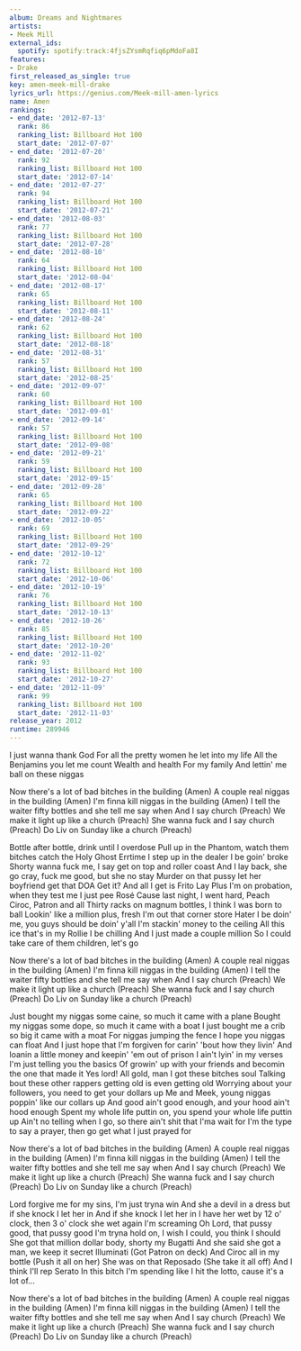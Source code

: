 ```yaml
---
album: Dreams and Nightmares
artists:
- Meek Mill
external_ids:
  spotify: spotify:track:4fjsZYsmRqfiq6pMdoFa8I
features:
- Drake
first_released_as_single: true
key: amen-meek-mill-drake
lyrics_url: https://genius.com/Meek-mill-amen-lyrics
name: Amen
rankings:
- end_date: '2012-07-13'
  rank: 86
  ranking_list: Billboard Hot 100
  start_date: '2012-07-07'
- end_date: '2012-07-20'
  rank: 92
  ranking_list: Billboard Hot 100
  start_date: '2012-07-14'
- end_date: '2012-07-27'
  rank: 94
  ranking_list: Billboard Hot 100
  start_date: '2012-07-21'
- end_date: '2012-08-03'
  rank: 77
  ranking_list: Billboard Hot 100
  start_date: '2012-07-28'
- end_date: '2012-08-10'
  rank: 64
  ranking_list: Billboard Hot 100
  start_date: '2012-08-04'
- end_date: '2012-08-17'
  rank: 65
  ranking_list: Billboard Hot 100
  start_date: '2012-08-11'
- end_date: '2012-08-24'
  rank: 62
  ranking_list: Billboard Hot 100
  start_date: '2012-08-18'
- end_date: '2012-08-31'
  rank: 57
  ranking_list: Billboard Hot 100
  start_date: '2012-08-25'
- end_date: '2012-09-07'
  rank: 60
  ranking_list: Billboard Hot 100
  start_date: '2012-09-01'
- end_date: '2012-09-14'
  rank: 57
  ranking_list: Billboard Hot 100
  start_date: '2012-09-08'
- end_date: '2012-09-21'
  rank: 59
  ranking_list: Billboard Hot 100
  start_date: '2012-09-15'
- end_date: '2012-09-28'
  rank: 65
  ranking_list: Billboard Hot 100
  start_date: '2012-09-22'
- end_date: '2012-10-05'
  rank: 69
  ranking_list: Billboard Hot 100
  start_date: '2012-09-29'
- end_date: '2012-10-12'
  rank: 72
  ranking_list: Billboard Hot 100
  start_date: '2012-10-06'
- end_date: '2012-10-19'
  rank: 76
  ranking_list: Billboard Hot 100
  start_date: '2012-10-13'
- end_date: '2012-10-26'
  rank: 85
  ranking_list: Billboard Hot 100
  start_date: '2012-10-20'
- end_date: '2012-11-02'
  rank: 93
  ranking_list: Billboard Hot 100
  start_date: '2012-10-27'
- end_date: '2012-11-09'
  rank: 99
  ranking_list: Billboard Hot 100
  start_date: '2012-11-03'
release_year: 2012
runtime: 289946
---
```

I just wanna thank God
For all the pretty women he let into my life
All the Benjamins you let me count
Wealth and health
For my family
And lettin' me ball on these niggas


Now there's a lot of bad bitches in the building (Amen)
A couple real niggas in the building (Amen)
I'm finna kill niggas in the building (Amen)
I tell the waiter fifty bottles and she tell me say when
And I say church (Preach)
We make it light up like a church (Preach)
She wanna fuck and I say church (Preach)
Do Liv on Sunday like a church (Preach)


Bottle after bottle, drink until I overdose
Pull up in the Phantom, watch them bitches catch the Holy Ghost
Errtime I step up in the dealer I be goin' broke
Shorty wanna fuck me, I say get on top and roller coast
And I lay back, she go cray, fuck me good, but she no stay
Murder on that pussy let her boyfriend get that DOA
Get it? And all I get is Frito Lay
Plus I'm on probation, when they test me I just pee Rosé
Cause last night, I went hard, Peach Ciroc, Patron and all
Thirty racks on magnum bottles, I think I was born to ball
Lookin' like a million plus, fresh I'm out that corner store
Hater I be doin' me, you guys should be doin' y'all
I'm stackin' money to the ceiling
All this ice that's in my Rollie I be chilling
And I just made a couple million
So I could take care of them children, let's go


Now there's a lot of bad bitches in the building (Amen)
A couple real niggas in the building (Amen)
I'm finna kill niggas in the building (Amen)
I tell the waiter fifty bottles and she tell me say when
And I say church (Preach)
We make it light up like a church (Preach)
She wanna fuck and I say church (Preach)
Do Liv on Sunday like a church (Preach)


Just bought my niggas some caine, so much it came with a plane
Bought my niggas some dope, so much it came with a boat
I just bought me a crib so big it came with a moat
For niggas jumping the fence I hope you niggas can float
And I just hope that I'm forgiven for carin' 'bout how they livin'
And loanin a little money and keepin' 'em out of prison
I ain't lyin' in my verses I'm just telling you the basics
Of growin' up with your friends and becomin the one that made it
Yes lord! All gold, man I got these bitches soul
Talking bout these other rappers getting old is even getting old
Worrying about your followers, you need to get your dollars up
Me and Meek, young niggas poppin' like our collars up
And good ain't good enough, and your hood ain't hood enough
Spent my whole life puttin on, you spend your whole life puttin up
Ain't no telling when I go, so there ain't shit that I'ma wait for
I'm the type to say a prayer, then go get what I just prayed for


Now there's a lot of bad bitches in the building (Amen)
A couple real niggas in the building (Amen)
I'm finna kill niggas in the building (Amen)
I tell the waiter fifty bottles and she tell me say when
And I say church (Preach)
We make it light up like a church (Preach)
She wanna fuck and I say church (Preach)
Do Liv on Sunday like a church (Preach)


Lord forgive me for my sins, I'm just tryna win
And she a devil in a dress but if she knock I let her in
And if she knock I let her in
I have her wet by 12 o' clock, then 3 o' clock she wet again
I'm screaming Oh Lord, that pussy good, that pussy good
I'm tryna hold on, I wish I could, you think I should
She got that million dollar body, shorty my Bugatti
And she said she got a man, we keep it secret Illuminati
(Got Patron on deck) And Ciroc all in my bottle
(Push it all on her) She was on that Reposado
(She take it all off) And I think I'll rep Serato
In this bitch I'm spending like I hit the lotto, cause it's a lot of...


Now there's a lot of bad bitches in the building (Amen)
A couple real niggas in the building (Amen)
I'm finna kill niggas in the building (Amen)
I tell the waiter fifty bottles and she tell me say when
And I say church (Preach)
We make it light up like a church (Preach)
She wanna fuck and I say church (Preach)
Do Liv on Sunday like a church (Preach)
